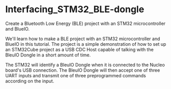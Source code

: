 # Interfacing_STM32_BLE-dongle
Create a Bluetooth Low Energy (BLE) project with an STM32 microcontroller and BlueIO.


We'll learn how to make a BLE project with an STM32 microcontroller and BlueIO in this tutorial. The project is a simple demonstration of how to set up an STM32Cube project as a USB CDC Host capable of talking with the BleuIO Dongle in a short amount of time.

The STM32 will identify a BleuIO Dongle when it is connected to the Nucleo board's USB connection. The BleuIO Dongle will then accept one of three UART inputs and transmit one of three preprogrammed commands according on the input.
